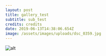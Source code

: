 ```yaml
---
layout: post
title: gallery_test
subtitle: sub_test
credits: credits
date: 2019-06-13T14:38:06.654Z
image: /assets/images/uploads/dsc_0359.jpg
---
```

![alt](/assets/images/uploads/dsc_0359.jpg "title")
